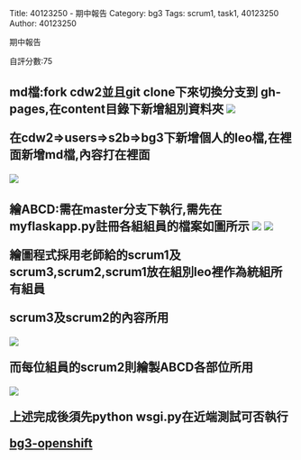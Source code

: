 Title: 40123250 - 期中報告
Category: bg3
Tags: scrum1, task1, 40123250
Author: 40123250


期中報告

<!-- PELICAN_END_SUMMARY -->

自評分數:75

<h2>md檔:fork cdw2並且git clone下來切換分支到 gh-pages,在content目錄下新增組別資料夾

<img src="./../files/bg3/40123250-1.png">

在cdw2=>users=>s2b=>bg3下新增個人的leo檔,在裡面新增md檔,內容打在裡面

<img src="./../files/bg3/40123250-2.png">

<h2>繪ABCD:需在master分支下執行,需先在myflaskapp.py註冊各組組員的檔案如圖所示

<img src="./../files/bg3/40123250-3.png">

<img src="./../files/bg3/40123250-4.png">

繪圖程式採用老師給的scrum1及scrum3,scrum2,scrum1放在組別leo裡作為統組所有組員

scrum3及scrum2的內容所用

<img src="./../files/bg3/40123250-5.png">

而每位組員的scrum2則繪製ABCD各部位所用

<img src="./../files/bg3/40123250-6.png">

上述完成後須先python wsgi.py在近端測試可否執行

<a href="http://cdw2-cadp13ag35.rhcloud.com/g3/scrum1_task40123250">bg3-openshift</a> 
